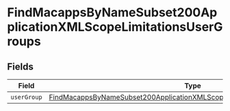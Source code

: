 # FindMacappsByNameSubset200ApplicationXMLScopeLimitationsUserGroups


## Fields

| Field                                                                                                                                                                                 | Type                                                                                                                                                                                  | Required                                                                                                                                                                              | Description                                                                                                                                                                           |
| ------------------------------------------------------------------------------------------------------------------------------------------------------------------------------------- | ------------------------------------------------------------------------------------------------------------------------------------------------------------------------------------- | ------------------------------------------------------------------------------------------------------------------------------------------------------------------------------------- | ------------------------------------------------------------------------------------------------------------------------------------------------------------------------------------- |
| `userGroup`                                                                                                                                                                           | [FindMacappsByNameSubset200ApplicationXMLScopeLimitationsUserGroupsUserGroup](../../models/operations/findmacappsbynamesubset200applicationxmlscopelimitationsusergroupsusergroup.md) | :heavy_minus_sign:                                                                                                                                                                    | N/A                                                                                                                                                                                   |